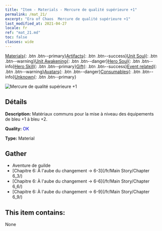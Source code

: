 ```yaml
---
title: "Item - Materials - Mercure de qualité supérieure +1"
permalink: /mat_21/
excerpt: "Era of Chaos  Mercure de qualité supérieure +1"
last_modified_at: 2021-04-27
locale: fr
ref: "mat_21.md"
toc: false
classes: wide
---
```

 [Materials](/ItemsFR/){: .btn .btn--primary}[Artifacts](/ItemsFR/Artifacts/){: .btn .btn--success}[Unit Soul](/ItemsFR/UnitSoul/){: .btn .btn--warning}[Unit Awakening](/ItemsFR/UnitAwakening/){: .btn .btn--danger}[Hero Soul](/ItemsFR/HeroSoul/){: .btn .btn--info}[Hero Skill](/ItemsFR/HeroSkill/){: .btn .btn--primary}[Gift](/ItemsFR/Gift/){: .btn .btn--success}[Event related](/ItemsFR/Events/){: .btn .btn--warning}[Avatars](/ItemsFR/Avatars/){: .btn .btn--danger}[Consumables](/ItemsFR/Consumables/){: .btn .btn--info}[Unknown](/ItemsFR/Unknown/){: .btn .btn--primary}

 ![Mercure de qualité supérieure +1](/images/t/i_cailiao_shuiyin1.png)

## Détails
 **Description:** Matériaux communs pour la mise à niveau des équipements de bleu +1 à bleu +2.

 **Quality:** <span style="color: #0000CD">OK</span>

 **Type:** Material

## Gather

*    Aventure de guilde 
*    [Chapitre 6: À l'aube du changement -> 6-3](/fr/Main Story/Chapter 6_3/) 
*    [Chapitre 6: À l'aube du changement -> 6-6](/fr/Main Story/Chapter 6_6/) 
*    [Chapitre 6: À l'aube du changement -> 6-9](/fr/Main Story/Chapter 6_9/) 

## This item contains:

  None

